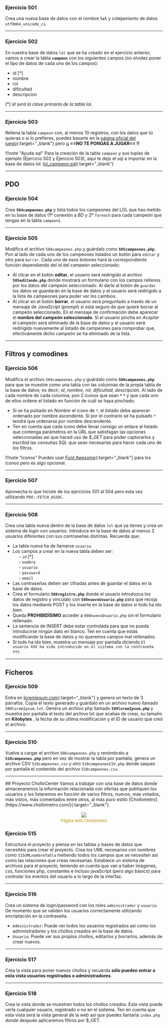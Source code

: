 ### Ejercicio 501

Crea una nueva base de datos con el nombre **`lol`** y cotejamiento de datos `utf8mb4_unicode_ci`.

<hr>

### Ejercicio 502

En nuestra base de datos `lol` que se ha creado en el ejercicio anterior, vamos a crear la tabla **`campeon`** con los siguientes campos (no olvides poner el tipo de datos de cada uno de los campos):

- id [*]
- nombre
- rol
- dificultad
- descripcion

[\*] *id será la clave primaria de la tabla lol.*

<hr>

### Ejercicio 503

Rellena la tabla `campeon` con, al menos 10 registros, con los datos que tú quieras o si lo prefieres, puedes basarte en la [página oficial del juego](https://www.leagueoflegends.com/es-es/champions){:target="_blank"} pero **¡¡ ==NO TE PONGAS A JUGAR== !!**

!!!note "Ayuda sql"
	Para la creación de la tabla `campeon` y sus tuplas de ejemplo (Ejercicio 502 y Ejercicio 503), aquí te dejo el sql a importar en la base de datos lol: [lol_campeon.sql](../../sources/lol_campeon.sql){:target="_blank"}


<hr>

## PDO

### Ejercicio 504

Crea **`504campeones.php`** y lista todos los campeones del LOL que has metido en tu base de datos (1º conexión a BD y 2º `foreach` para cada campeón que tengas en la tabla `campeon`).

<hr>

### Ejercicio 505

Modifica el archivo `504campeones.php` y guárdalo como **`505campeones.php`**. Pon al lado de cada uno de los campeones listados un botón para `editar` y otro para `borrar`. Cada uno de esos botones hará la correspondiente función dependiendo del *id* del campeón seleccionado:

- Al clicar en el botón **editar**, el usuario será redirigido al archivo **`505editando.php`** donde mostrará un formulario con los campos rellenos por los datos del campeón seleccionado. Al darle al botón de `guardar` los datos se guardarán en la base de datos y el usuario será redirigido a la lista de campeones para poder ver los cambios.
- Al clicar en el botón **borrar**, el usuario será preguntado a través de un mensaje de *JavaScript* (*prompt*) si está seguro de que quiere borrar al campeón seleccionado. En el mensaje de confirmación debe aparecer el **nombre del campeón seleccionado**. Si el usuario pincha en *Aceptar* el campeón será eliminado de la base de datos y el usuario será redirigido nuevamente al listado de campeones para comprobar que, efectivamente dicho campeón se ha eliminado de la lista.

<hr>

## Filtros y comodines

### Ejercicio 506

Modifica el archivo `504campeones.php` y guárdalo como **`506campeones.php`** para que se muestre como una tabla con las columnas de la propia tabla de la base de datos; es decir; *id*, *nombre*, *rol*, *dificultad*, *descripción*. Al lado de cada nombre de cada columna, pon 2 iconos que sean **˄** **˅** y que cada uno de ellos ordene el listado en función de cuál se haya pinchado.

- Si se ha pulsado en *Nombre* el icono de *˄*, el listado debe aparecer ordenado por nombre ascendente. Si por el contrario se ha pulsado *˅* tendrá que ordenarse por nombre descendente.
- Ten en cuenta que cada icono debe llevar consigo un enlace al listado que contenga parámetros en la URL que satisfagan las opciones seleccionadas así que haced uso de *$_GET* para poder capturarlos y escribid las consultas SQL que sean necesarias para hacer cada uno de los filtros.

!!!note "iconos"
	Puedes usar [Font Awesome](https://fontawesome.com/){:target="_blank"} para los iconos pero es algo opcional.

<hr>

### Ejercicio 507

Aprovecha lo que hiciste de los ejercicios 501 al 504 pero esta vez utilizando `PDO::FETCH_ASSOC`.

<hr>

### Ejercicio 508

Crea una tabla nueva dentro de la base de datos `lol` que ya tienes y crea un sistema de *login* con usuarios. Introduce en la base de datos al menos 3 usuarios diferentes con sus contraseñas distintas. Recuerda que:

- La tabla nueva ha de llamarse `usuario`.
- Los campos a crear en la nueva tabla deben ser: <br />
&nbsp;&nbsp;&nbsp;&nbsp; - `id` [*]<br />
&nbsp;&nbsp;&nbsp;&nbsp; - `nombre`<br />
&nbsp;&nbsp;&nbsp;&nbsp; - `usuario`<br />
&nbsp;&nbsp;&nbsp;&nbsp; - `password`<br />
&nbsp;&nbsp;&nbsp;&nbsp; - `email`<br />
- Las contraseñas deben ser cifradas antes de guardar el datos en la base de datos.
- Crea el formulario **`508registro.php`** donde el usuario introduzca los datos de registro y vincúlalo con **`508nuevoUsuario.php`** para que recoja los datos mediante POST y los inserte en la base de datos si todo ha ido bien.
- Queda **PROHIBIDÍSIMO** acceder a `608nuevoUsuario.php` sin el formulario rellenado.
- La sentencia de INSERT debe estar controlada para que no pueda introducirse ningún dato en blanco. Ten en cuenta que estás modificando la base de datos y no queremos campos mal rellenados.
- Si todo ha ido bien, muestra un mensaje por pantalla diciendo `El usuario XXX ha sido introducido en el sistema con la contraseña YYY`.

<hr>

## Ficheros

### Ejercicio 509

Entra en [loremipsum.com](https://www.lipsum.com/){:target="_blank"} y genera un texto de 3 párrafos. Copia el texto generado y guárdalo en un archivo nuevo llamado `509loremIpsum.txt`. Genera un archivo php llamado **`509loremIpsum.php`** y muestra por pantalla el texto del archivo txt que acabas de crear, su tamaño en **Kilobytes** , la fecha de su última modificación y el ID de usuario que creó el archivo.

<hr>

### Ejercicio 510

Vuelve a cargar el archivo `506campeones.php` y renómbralo a **`510campeones.php`** pero en vez de mostrar la tabla por pantalla, genera un archivo CSV `510campeones.csv` y otro `510campeonesCSV.php` donde saques por pantalla el contenido del archivo `510campeones.csv`.

<hr>
## Proyecto CholloCenter
Vamos a trabajar con una base de datos donde almacenaremos la información relacionada con ofertas que publiquen los usuarios y los listaremos en función de varios filtros, nuevos, más votados, más vistos, más comentados entre otros, al más puro estilo [Chollometro](https://www.chollometro.com/){:target="_blank"}.

<div style="text-align: center;"><figure><img src="../../img/ut05/img03_06-chollometro.gif" style="zoom:100%; border: 2px solid #fff2c9;" /><figcaption style="font-size: 13px; color: #bd8f04;">Página web Chollómetro</figcaption></figure></div>

### Ejercicio 515

Estructura el proyecto y piensa en las tablas y bases de datos que necesitéis para crear el proyecto. Crea los UML necesarios con nombres como `515UMLnombreTabla` metiendo todos los campos que se necesiten así como las relaciones que creas necesarias. Establece un sistema de archivos para el proyecto, teniendo en cuenta que van a haber imágenes, css, funciones php, constantes e incluso javaScript (pero algo básico) para controlar los eventos del usuario a lo largo de la interfaz.

<hr>

### Ejercicio 516

Crea un sistema de login/password con los roles `administrador` y `usuario`. De momento que se validen los usuarios correctamente utilizando encriptación en la contraseña.

- `Administrador`: Puede ver todos los usuarios registrados así como los administradores y los chollos creados en la base de datos.
- `Usuario`: Puede ver sus propios chollos, editarlos y borrarlos, además de crear nuevos.

<hr>

### Ejercicio 517

Crea la vista para poner nuevos chollos y recuerda **sólo pueden entrar a esta vista usuarios registrados o administradores**.

<hr>

### Ejercicio 518

Crea la vista donde se muestren todos los chollos creados. Esta vista puede verla cualquier usuario, registrado o no en el sistema. Ten en cuenta que esta vista será la vista general de la web así que puedes llamarla `index.php` donde después aplicaremos filtros por $_GET.
